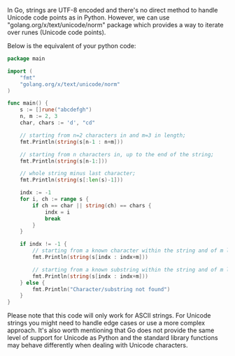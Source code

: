 In Go, strings are UTF-8 encoded and there's no direct method to handle Unicode code points as in Python. However, we can use "golang.org/x/text/unicode/norm" package which provides a way to iterate over runes (Unicode code points).

Below is the equivalent of your python code:

```go
package main

import (
	"fmt"
	"golang.org/x/text/unicode/norm"
)

func main() {
	s := []rune("abcdefgh")
	n, m := 2, 3
	char, chars := 'd', "cd"

	// starting from n=2 characters in and m=3 in length;
	fmt.Println(string(s[n-1 : n+m]))

	// starting from n characters in, up to the end of the string;
	fmt.Println(string(s[n-1:]))

	// whole string minus last character;
	fmt.Println(string(s[:len(s)-1]))

	indx := -1
	for i, ch := range s {
		if ch == char || string(ch) == chars {
			indx = i
			break
		}
	}

	if indx != -1 {
		// starting from a known character within the string and of m length;
		fmt.Println(string(s[indx : indx+m]))

		// starting from a known substring within the string and of m length.
		fmt.Println(string(s[indx : indx+m]))
	} else {
		fmt.Println("Character/substring not found")
	}
}
```
Please note that this code will only work for ASCII strings. For Unicode strings you might need to handle edge cases or use a more complex approach. It's also worth mentioning that Go does not provide the same level of support for Unicode as Python and the standard library functions may behave differently when dealing with Unicode characters.
